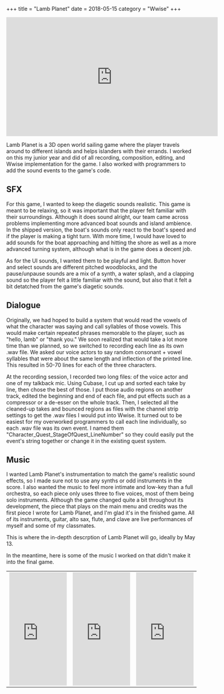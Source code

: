 +++
title = "Lamb Planet"
date = 2018-05-15
category = "Wwise"
+++

<div style="text-align:center;"><iframe width="560" height="315" src="https://www.youtube.com/embed/iTt_W-mqirY" frameborder="0" allow="autoplay; encrypted-media" allowfullscreen></iframe></div>

Lamb Planet is a 3D open world sailing game where the player travels around to different islands and helps islanders with their errands.  I worked on this my junior year and did of all recording, composition, editing, and Wwise implementation for the game.  I also worked with programmers to add the sound events to the game's code.

## SFX

For this game, I wanted to keep the diagetic sounds realistic.  This game is meant to be relaxing, so it was important that the player felt familiar with their surroundings.  Although it does sound alright, our team came across problems implementing more advanced boat sounds and island ambience.  In the shipped version, the boat's sounds only react to the boat's speed and if the player is making a tight turn.  With more time, I would have loved to add sounds for the boat approaching and hitting the shore as well as a more advanced turning system, although what is in the game does a decent job.

As for the UI sounds, I wanted them to be playful and light.  Button hover and select sounds are different pitched woodblocks, and the pause/unpause sounds are a mix of a synth, a water splash, and a clapping sound so the player felt a little familiar with the sound, but also that it felt a bit detatched from the game's diagetic sounds.

## Dialogue

Originally, we had hoped to build a system that would read the vowels of what the character was saying and call syllables of those vowels.  This would make certain repeated phrases memorable to the player, such as "hello, lamb" or "thank you."  We soon realized that would take a lot more time than we planned, so we switched to recording each line as its own .wav file.  We asked our voice actors to say random consonant + vowel syllables that were about the same length and inflection of the printed line.  This resulted in 50-70 lines for each of the three characters.

At the recording session, I recorded two long files: of the voice actor and one of my talkback mic.  Using Cubase, I cut up and sorted each take by line, then chose the best of those.  I put those audio regions on another track, edited the beginning and end of each file, and put effects such as a compressor or a de-esser on the whole track.  Then, I selected all the cleaned-up takes and bounced regions as files with the channel strip settings to get the .wav files I would put into Wwise. It turned out to be easiest for my overworked programmers to call each line individually, so each .wav file was its own event.  I named them "Character_Quest_StageOfQuest_LineNumber" so they could easily put the event's string together or change it in the existing quest system. 

## Music

I wanted Lamb Planet's instrumentation to match the game's realistic sound effects, so I made sure not to use any synths or odd instruments in the score.  I also wanted the music to feel more intimate and low-key than a full orchestra, so each piece only uses three to five voices, most of them being solo instruments.  Although the game changed quite a bit throughout its development, the piece that plays on the main menu and credits was the first piece I wrote for Lamb Planet, and I'm glad it's in the finished game.  All of its instruments, guitar, alto sax, flute, and clave are live performances of myself and some of my classmates.


This is where the in-depth descrption of Lamb Planet will go, ideally by May 13.

In the meantime, here is some of the music I worked on that didn't make it into the final game.

<table>
<td>
<div class="soundcloud-responsive">
<iframe width="100%" height="300" scrolling="no" frameborder="no" allow="autoplay" src="https://w.soundcloud.com/player/?url=https%3A//api.soundcloud.com/tracks/417337656&color=%2340c4ff&auto_play=false&hide_related=false&show_comments=true&show_user=true&show_reposts=false&show_teaser=true&visual=true"></iframe>
</div>
</td>
<td>
<div class="soundcloud-responsive">
<iframe width="100%" height="300" scrolling="no" frameborder="no" allow="autoplay" src="https://w.soundcloud.com/player/?url=https%3A//api.soundcloud.com/tracks/417328065&color=%2340c4ff&auto_play=false&hide_related=false&show_comments=true&show_user=true&show_reposts=false&show_teaser=true&visual=true"></iframe>
</div>
</td>
<td>
<div class="soundcloud-responsive">
<iframe width="100%" height="300" scrolling="no" frameborder="no" allow="autoplay" src="https://w.soundcloud.com/player/?url=https%3A//api.soundcloud.com/tracks/332718759&color=%2340c4ff&auto_play=false&hide_related=false&show_comments=true&show_user=true&show_reposts=false&show_teaser=true&visual=true"></iframe>
</div>
</td>
</table>
